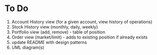 # To Do
1. Account History view (for a given account, view history of operations)
2. Stock History view (monthly, daily, weekly)
3. Portfolio view (add, remove) - table of position
4. Order view (market/limit) - adds to existing position if already exists
5. update README with design patterns
6. UML diagram(s)
